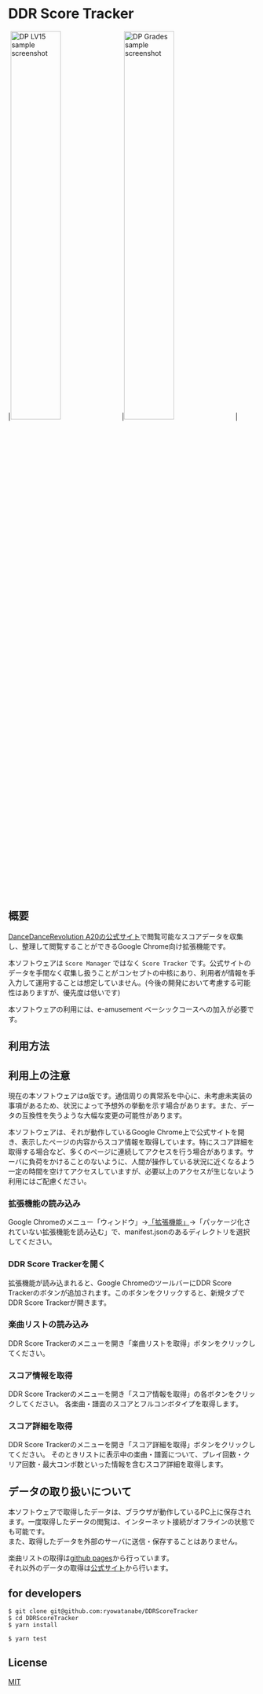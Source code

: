 # DDR Score Tracker

|<img alt="DP LV15 sample screenshot" src="https://ryowatanabe.github.io/DDRScoreTracker/images/screenshot_dplv15.png" width="45%">|<img alt="DP Grades sample screenshot" src="https://ryowatanabe.github.io/DDRScoreTracker/images/screenshot_dpgrades.png" width="45%">|

## 概要

[DanceDanceRevolution A20の公式サイト](https://p.eagate.573.jp/game/ddr/ddra20/p/)で閲覧可能なスコアデータを収集し、整理して閲覧することができるGoogle Chrome向け拡張機能です。

本ソフトウェアは `Score Manager` ではなく `Score Tracker` です。公式サイトのデータを手間なく収集し扱うことがコンセプトの中核にあり、利用者が情報を手入力して運用することは想定していません。(今後の開発において考慮する可能性はありますが、優先度は低いです)

本ソフトウェアの利用には、e-amusement ベーシックコースへの加入が必要です。

## 利用方法

## 利用上の注意

現在の本ソフトウェアはα版です。通信周りの異常系を中心に、未考慮未実装の事項があるため、状況によって予想外の挙動を示す場合があります。また、データの互換性を失うような大幅な変更の可能性があります。

本ソフトウェアは、それが動作しているGoogle Chrome上で公式サイトを開き、表示したページの内容からスコア情報を取得しています。特にスコア詳細を取得する場合など、多くのページに連続してアクセスを行う場合があります。サーバに負荷をかけることのないように、人間が操作している状況に近くなるよう一定の時間を空けてアクセスしていますが、必要以上のアクセスが生じないよう利用にはご配慮ください。

### 拡張機能の読み込み

Google Chromeのメニュー「ウィンドウ」→[「拡張機能」](chrome://extensions)→「パッケージ化されていない拡張機能を読み込む」で、manifest.jsonのあるディレクトリを選択してください。

### DDR Score Trackerを開く

拡張機能が読み込まれると、Google ChromeのツールバーにDDR Score Trackerのボタンが追加されます。このボタンをクリックすると、新規タブでDDR Score Trackerが開きます。

### 楽曲リストの読み込み

DDR Score Trackerのメニューを開き「楽曲リストを取得」ボタンをクリックしてください。

### スコア情報を取得

DDR Score Trackerのメニューを開き「スコア情報を取得」の各ボタンをクリックしてください。
各楽曲・譜面のスコアとフルコンボタイプを取得します。

### スコア詳細を取得

DDR Score Trackerのメニューを開き「スコア詳細を取得」ボタンをクリックしてください。
そのときリストに表示中の楽曲・譜面について、プレイ回数・クリア回数・最大コンボ数といった情報を含むスコア詳細を取得します。

## データの取り扱いについて

本ソフトウェアで取得したデータは、ブラウザが動作しているPC上に保存されます。一度取得したデータの閲覧は、インターネット接続がオフラインの状態でも可能です。  
また、取得したデータを外部のサーバに送信・保存することはありません。

楽曲リストの取得は[github pages](https://ryowatanabe.github.io/DDRScoreTracker/musics.txt)から行っています。  
それ以外のデータの取得は[公式サイト](https://p.eagate.573.jp/game/ddr/ddra20/p/)から行います。

## for developers

```
$ git clone git@github.com:ryowatanabe/DDRScoreTracker
$ cd DDRScoreTracker
$ yarn install

$ yarn test
```

## License

[MIT](https://github.com/ryowatanabe/DDRScoreTracker/blob/master/LICENSE)
